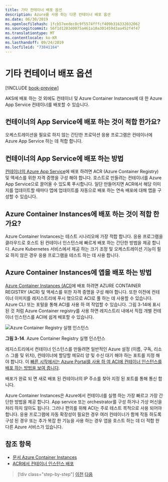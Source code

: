 ```yaml
---
title: 기타 컨테이너 배포 옵션
description: Azure를 사용 하는 다른 컨테이너 배포 옵션
ms.date: 06/30/2019
ms.openlocfilehash: 1fcb57eedec8c9f5574fffcf409b316332032062
ms.sourcegitcommit: 56f1d1203d0075a461a10a301459d3aa452f4f47
ms.translationtype: MT
ms.contentlocale: ko-KR
ms.lasthandoff: 09/24/2019
ms.locfileid: "73841164"
---
```

# <a name="other-container-deployment-options"></a>기타 컨테이너 배포 옵션

[!INCLUDE [book-preview](../../../includes/book-preview.md)]

AKS에 배포 하는 것 외에도 컨테이너 및 Azure Container Instances에 대 한 Azure App Service 컨테이너를 배포할 수 있습니다.

## <a name="when-does-it-make-sense-to-deploy-to-app-service-for-containers"></a>컨테이너의 App Service에 배포 하는 것이 적합 한가요?

오케스트레이션을 필요로 하지 않는 간단한 프로덕션 응용 프로그램은 컨테이너에 Azure App Service 하는 데 적합 합니다.

## <a name="how-to-deploy-to-app-service-for-containers"></a>컨테이너의 App Service에 배포 하는 방법

[컨테이너의 Azure App Service](https://azure.microsoft.com/services/app-service/containers/)에 배포 하려면 ACR (Azure Container Registry) 및 액세스를 위한 자격 증명을 구성 해야 합니다. 호스트로 만들려는 컨테이너를 Azure App Service으로 끌어올 수 있도록 푸시합니다. 일단 만들어지면 ACR에서 해당 이미지를 업데이트할 때마다 앱에 업데이트를 자동으로 배포 하는 연속 배포에 대해 앱을 구성할 수 있습니다.

## <a name="when-does-it-make-sense-to-deploy-to-azure-container-instances"></a>Azure Container Instances에 배포 하는 것이 적합 한가요?

Azure Container Instances는 테스트 시나리오에 가장 적합 합니다. 응용 프로그램을 클라우드로 호스트 된 컨테이너 인스턴스에 빠르게 배포 하는 간단한 방법을 제공 합니다. Azure Kubernetes 서비스에서 제공 하는 크기 조정 및 오케스트레이션 기능이 필요 하지 않은 경우 응용 프로그램을 테스트 하는 데 사용 합니다.

## <a name="how-to-deploy-an-app-to-azure-container-instances"></a>Azure Container Instances에 앱을 배포 하는 방법

[Azure Container Instances (ACI)](https://docs.microsoft.com/azure/container-instances/)에 배포 하려면 AZURE CONTAINER REGISTRY (ACR) 및 액세스를 위한 자격 증명을 구성 해야 합니다. 또한 이전에 컨테이너 이미지를 레지스트리에 푸시 했으므로 ACI로 풀 하는 데 사용할 수 있습니다. Azure CLI 또는 포털을 통해 ACI를 사용 하 여 작업할 수 있습니다. 그림 3-14에 표시 된 것 처럼 Azure Container registry를 사용 하면 레지스트리 내에서 직접 개별 컨테이너 인스턴스를 ACI에 쉽게 배포할 수 있습니다.

![Azure Container Registry 실행 인스턴스](./media/acr-runinstance-contextmenu.png)

**그림 3-14**. Azure Container Registry 실행 인스턴스

레지스트리에서 컨테이너 인스턴스를 만들려면 일반적인 Azure 설정 (이름, 구독, 리소스 그룹 및 위치), 컨테이너에 할당할 메모리 양 및 수신 대기 해야 하는 포트를 지정 해야 합니다. 이 [빠른 시작에서는 Azure Portal를 사용 하 여 ACI에 컨테이너 인스턴스를 배포 하는 방법을 보여 줍니다](https://docs.microsoft.com/azure/container-instances/container-instances-quickstart-portal).

배포가 완료 되 면 새로 배포 된 컨테이너의 IP 주소를 찾아 지정 된 포트를 통해 통신 합니다.

Azure Container Instances은 Azure에서 컨테이너를 실행 하는 가장 빠르고 가장 간단한 방법을 제공 합니다. App service 또는 orchestrator를 구성 하거나 가상 머신을 처리 하지 않아도 됩니다. 그러나 편의를 위해 ACI는 주로 테스트 목적으로 사용 되어야 합니다. 응용 프로그램에 자동 확장성이 필요한 경우 여러 컨테이너가 함께 작동 하도록 구성 된 경우 또는 추가 복잡 한 기능을 사용 하는 경우 앱을 호스트 하는 데 더 적합 한 다른 Azure 서비스가 있습니다.

## <a name="references"></a>참조 항목

- [문서 Azure Container Instances](https://docs.microsoft.com/azure/container-instances/)
- [ACR에서 컨테이너 인스턴스 배포](https://docs.microsoft.com/azure/container-instances/container-instances-using-azure-container-registry#deploy-with-azure-portal)

>[!div class="step-by-step"]
>[이전](scale-containers-serverless.md)
>[다음](communication-patterns.md)
